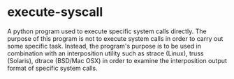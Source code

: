 execute-syscall
===============

A python program used to execute specific system calls directly. The purpose of
this program is not to execute system calls in order to carry out some specific
task. Instead, the program's purpose is to be used in combination with an
interposition utility such as strace (Linux), truss (Solaris), dtrace (BSD/Mac
OSX) in order to examine the interposition output format of specific system
calls.